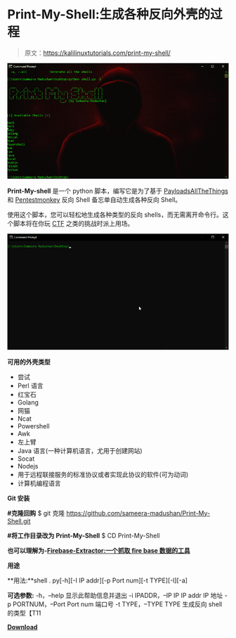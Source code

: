 # Print-My-Shell:生成各种反向外壳的过程

> 原文：<https://kalilinuxtutorials.com/print-my-shell/>

[![Print-My-Shell : Process Of Generating Various Reverse Shells](img/efce90e6562bcc57fe7ab77b2d0bc604.png "Print-My-Shell : Process Of Generating Various Reverse Shells")](https://1.bp.blogspot.com/-3b2bvE0yfYo/XqhXKVH75BI/AAAAAAAAGGo/k4SbwvBGtTkSq-btA1Y9fg9U4YIeYl4AQCLcBGAsYHQ/s1600/Print-My-Shell%25281%2529.png)

**Print-My-shell** 是一个 python 脚本，编写它是为了基于 [PayloadsAllTheThings](https://github.com/swisskyrepo/PayloadsAllTheThings/blob/master/Methodology%20and%20Resources/Reverse%20Shell%20Cheatsheet.md) 和 [Pentestmonkey](http://pentestmonkey.net/cheat-sheet/shells/reverse-shell-cheat-sheet) 反向 Shell 备忘单自动生成各种反向 Shell。

使用这个脚本，您可以轻松地生成各种类型的反向 shells，而无需离开命令行。这个脚本将在你玩 [CTF](https://en.wikipedia.org/wiki/Capture_the_flag#Computer_security) 之类的挑战时派上用场。

![](img/e0aad97171e16aae5a27ac33191cf4f9.png)

**可用的外壳类型**

*   尝试
*   Perl 语言
*   红宝石
*   Golang
*   网猫
*   Ncat
*   Powershell
*   Awk
*   左上臂
*   Java 语言(一种计算机语言，尤用于创建网站)
*   Socat
*   Nodejs
*   用于远程联接服务的标准协议或者实现此协议的软件(可为动词)
*   计算机编程语言

**Git 安装**

**#克隆回购**
$ git 克隆 https://github.com/sameera-madushan/Print-My-Shell.git

**#将工作目录改为 Print-My-Shell**
$ CD Print-My-Shell

**也可以理解为-[Firebase-Extractor:一个抓取 fire base 数据的工具](https://kalilinuxtutorials.com/firebase-extractor/)**

**用途**

**用法:**shell . py[-h][-I IP addr][-p Port num][-t TYPE][-l][-a]

**可选参数:**
-h，–help 显示此帮助信息并退出
-i IPADDR，–IP IP IP addr
IP 地址
-p PORTNUM，–Port Port num
端口号
-t TYPE，–TYPE TYPE 生成反向 shell 的类型【T11

[**Download**](https://github.com/sameera-madushan/Print-My-Shell)